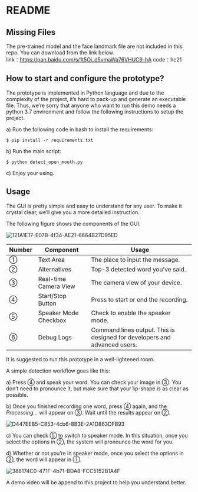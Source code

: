 # README

## Missing Files  

The pre-trained model and the face landmark file are not included in this repo. You can download from the link below.  
link：https://pan.baidu.com/s/1t5Oi_d5vmaWa76VHUC9-hA 
code：hc21 

## How to start and configure the prototype?

The prototype is implemented in Python language and due to the complexity of the project, it’s hard to pack-up and generate an executable file. Thus, we’re sorry that anyone who want to run this demo needs a python 3.7 environment and follow the following instructions to setup the project.

a)  Run the following code in bash to install the requirements:

```
$ pip install -r requirements.txt
```

b)  Run the main script:

```
$ python detect_open_mouth.py
```

c)    Enjoy your using.



## Usage

The GUI is pretty simple and easy to understand for any user. To make it crystal clear, we’ll give you a more detailed instruction.

The following figure shows the components of the GUI.

![121A1E17-E07B-4f34-AE21-6664B27D95ED](https://ruin-typora.oss-cn-beijing.aliyuncs.com/121A1E17-E07B-4f34-AE21-6664B27D95ED.png)

| Number | Component              | Usage                                                        |
| ------ | ---------------------- | ------------------------------------------------------------ |
| ①      | Text  Area             | The  place to input the message.                             |
| ②      | Alternatives           | Top-3  detected word you’ve said.                            |
| ③      | Real-time  Camera View | The  camera view of your device.                             |
| ④      | Start/Stop  Button     | Press  to start or end the recording.                        |
| ⑤      | Speaker  Mode Checkbox | Check  to enable the speaker mode.                           |
| ⑥      | Debug  Logs            | Command  lines output. This is designed for developers and advanced users. |

It is suggested to run this prototype in a well-lightened room.

A simple detection workflow goes like this:

a)    Press ④ and speak your word. You can check your image in ③. You don’t need to pronounce it, but make sure that your lip-shape is as clear as possible.

b)    Once you finished recording one word, press ④ again, and the *Processing…* will appear on ③. Wait until the results appear on ②. 

![D447EEB5-C853-4cb6-8B3E-2A1D863DFB93](https://ruin-typora.oss-cn-beijing.aliyuncs.com/D447EEB5-C853-4cb6-8B3E-2A1D863DFB93.png)

c)    You can check ⑤ to switch to speaker mode. In this situation, once you select the options in ②, the system will pronounce the word for you.

d)    Whether or not you’re in speaker mode, once you select the options in ②, the word will appear in ①.

![388174C0-471F-4b71-BDA8-FCC5152B1A4F](https://ruin-typora.oss-cn-beijing.aliyuncs.com/388174C0-471F-4b71-BDA8-FCC5152B1A4F.png)

A demo video will be append to this project to help you understand better.

